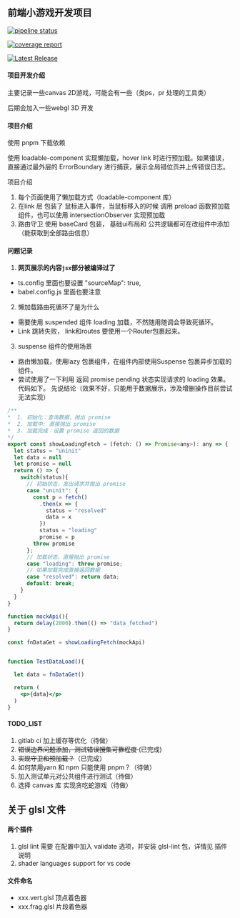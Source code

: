 ## 前端小游戏开发项目

[![pipeline status](https://gitlab.lazytoki.cn/Toki/Toki/badges/main/pipeline.svg)](https://gitlab.lazytoki.cn/Toki/Toki/-/commits/main)

[![coverage report](https://gitlab.lazytoki.cn/Toki/Toki/badges/main/coverage.svg)](https://gitlab.lazytoki.cn/Toki/Toki/-/commits/main)

[![Latest Release](https://gitlab.lazytoki.cn/Toki/Toki/-/badges/release.svg)](https://gitlab.lazytoki.cn/Toki/Toki/-/releases)
#### 项目开发介绍
主要记录一些canvas 2D游戏，可能会有一些（类ps，pr 处理的工具类）

后期会加入一些webgl 3D 开发


#### 项目介绍

使用 pnpm 下载依赖


使用 loadable-component 实现懒加载，hover link 时进行预加载。如果错误，直接通过最外层的 ErrorBoundary 进行捕获，展示全局错位页并上传错误日志。



项目介绍
1. 每个页面使用了懒加载方式（loadable-component 库）
2. 在link 层 包装了 鼠标进入事件，当鼠标移入的时候 调用 preload 函数预加载组件，也可以使用 intersectionObserver 实现预加载
3. 路由守卫 使用 baseCard 包装， 基础ui布局和 公共逻辑都可在改组件中添加（能获取到全部路由信息）



####  问题记录
1. **网页展示的内容`jsx`部分被编译过了** 
  - ts.config 里面也要设置  "sourceMap": true,
  - babel.config.js 里面也要注意
2. 懒加载路由死循环了是为什么
  - 需要使用 suspended 组件 loading 加载，不然随用随调会导致死循环。
  - Link 跳转失败， link和routes 要使用一个Router包裹起来。
3. suspense 组件的使用场景
  - 路由懒加载，使用lazy 包裹组件，在组件内部使用Suspense 包裹异步加载的组件。
  - 尝试使用了一下利用 返回 promise pending 状态实现请求的 loading 效果。代码如下。
    先说结论（效果不好，只能用于数据展示，涉及增删操作目前尝试无法实现）
  ```jsx
  /**
  *  1. 初始化：查询数据，抛出 promise
  *  2. 加载中: 直接抛出 promise
  *  3. 加载完成：设置 promise 返回的数据
  */
  export const showLoadingFetch = (fetch: () => Promise<any>): any => {
    let status = "uninit"
    let data = null
    let promise = null
    return () => {
      switch(status){
        // 初始状态，发出请求并抛出 promise
        case "uninit": {
          const p = fetch()
            .then(x => {
              status = "resolved"
              data = x
            })
            status = "loading"
            promise = p
          throw promise
        };
        // 加载状态，直接抛出 promise
        case "loading": throw promise;
        // 如果加载完成直接返回数据
        case "resolved": return data;
        default: break;
      }
    }
  }

  function mockApi(){
    return delay(2000).then(() => "data fetched")
  }

  const fnDataGet = showLoadingFetch(mockApi)


  function TestDataLoad(){

    let data = fnDataGet()

    return (
      <p>{data}</p>
    )
  }
  ```


#### TODO_LIST
1. gitlab ci 加上缓存等优化（待做）
2. <del>错误边界问题添加，测试错误搜集可靠程度 </del>(已完成)
3. <del>实现守卫和预加载？</del>（已完成）
4. 如何禁用yarn 和 npm 只能使用 pnpm？（待做）
5. 加入测试单元对公共组件进行测试（待做）
6. 选择 canvas 库 实现贪吃蛇游戏（待做）



## 关于 glsl 文件
#### 两个插件   
1. glsl lint
  需要 在配置中加入 validate 选项，并安装 glsl-lint 包，详情见 插件说明
2. shader languages support for vs code

#### 文件命名
- xxx.vert.glsl 顶点着色器
- xxx.frag.glsl 片段着色器  